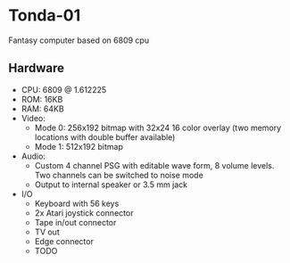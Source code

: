 # Tonda-01
Fantasy computer based on 6809 cpu

## Hardware

* CPU: 6809 @ 1.612225
* ROM: 16KB
* RAM: 64KB
* Video: 
  * Mode 0: 256x192 bitmap with 32x24 16 color overlay (two memory locations with double buffer available)
  * Mode 1: 512x192 bitmap 
* Audio:
  * Custom 4 channel PSG with editable wave form, 8 volume levels. Two channels can be switched to noise mode
  * Output to internal speaker or 3.5 mm jack
* I/O
  * Keyboard with 56 keys
  * 2x Atari joystick connector
  * Tape in/out connector
  * TV out 
  * Edge connector
  * TODO




